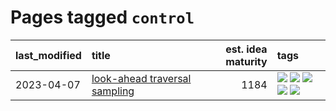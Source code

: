 # Pages tagged `control`

|last_modified|title|est. idea maturity|tags
|:---|:---|---:|:---|
|2023-04-07|[look-ahead traversal sampling](../look-ahead-traversal-sampling.md)|1184|[![](https://img.shields.io/badge/tag-MCMC-7a219d)](../tags/MCMC.md) [![](https://img.shields.io/badge/tag-animation-43d799)](../tags/animation.md) [![](https://img.shields.io/badge/tag-control-a777bf)](../tags/control.md) [![](https://img.shields.io/badge/tag-experimental-b25b5)](../tags/experimental.md) [![](https://img.shields.io/badge/tag-image_generation-8e95e2)](../tags/image_generation.md)|